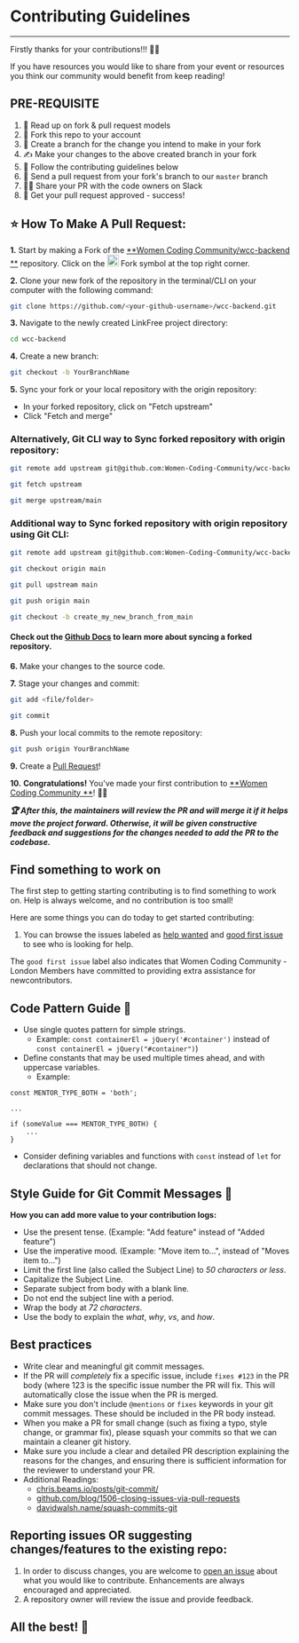 # Contributing Guidelines
---


Firstly thanks for your contributions!!! :sparkling_heart::sparkling_heart:

If you have resources you would like to share from your event or resources you think our community
would benefit from keep reading!

## PRE-REQUISITE

1. 📖 Read up on fork & pull request models
2. 🍴 Fork this repo to your account
3. 🌱 Create a branch for the change you intend to make in your fork
4. ✍️ Make your changes to the above created branch in your fork
5. 🔨 Follow the contributing guidelines below
6. 🔧 Send a pull request from your fork's branch to our `master` branch
7. :running_woman: Share your PR with the code owners on Slack
8. 🎉 Get your pull request approved - success!

## ⭐ How To Make A Pull Request:

**1.** Start by making a Fork of the [**Women Coding Community/wcc-backend
**](https://github.com/Women-Coding-Community/wcc-backend)
repository. Click on
the <a href="https://github.com/WomenCodingCommunity/WomenCodingCommunity.github.io/fork"><img src="https://i.imgur.com/G4z1kEe.png" height="21" width="21"></a>
Fork symbol at the top right corner.

**2.** Clone your new fork of the repository in the terminal/CLI on your computer with the following
command:

```bash
git clone https://github.com/<your-github-username>/wcc-backend.git
```

**3.** Navigate to the newly created LinkFree project directory:

```bash
cd wcc-backend
```

**4.** Create a new branch:

```bash
git checkout -b YourBranchName
```

**5.** Sync your fork or your local repository with the origin repository:

- In your forked repository, click on "Fetch upstream"
- Click "Fetch and merge"

### Alternatively, Git CLI way to Sync forked repository with origin repository:

```bash
git remote add upstream git@github.com:Women-Coding-Community/wcc-backend.git
```

```bash
git fetch upstream
```

```bash
git merge upstream/main
```

### Additional way to Sync forked repository with origin repository using Git CLI:

```bash
git remote add upstream git@github.com:Women-Coding-Community/wcc-backend.git
```

```bash
git checkout origin main
```

```bash
git pull upstream main
```

```bash
git push origin main
```

```bash
git checkout -b create_my_new_branch_from_main
```

#### Check out the [Github Docs](https://docs.github.com/en/pull-requests/collaborating-with-pull-requests/working-with-forks/syncing-a-fork) to learn more about syncing a forked repository.

**6.** Make your changes to the source code.

**7.** Stage your changes and commit:

```bash
git add <file/folder>
```

```bash
git commit
```

**8.** Push your local commits to the remote repository:

```bash
git push origin YourBranchName
```

**9.** Create
a [Pull Request](https://help.github.com/en/github/collaborating-with-issues-and-pull-requests/creating-a-pull-request)!

**10.** **Congratulations!** You've made your first contribution to [**Women Coding Community
**](https://github.com/WomenCodingCommunity/wcc-backend)! 🙌🏼

**_:trophy: After this, the maintainers will review the PR and will merge it if it helps move the
project forward. Otherwise, it will be given constructive feedback and suggestions for the changes
needed to add the PR to the codebase._**

## Find something to work on

The first step to getting starting contributing is to find something
to work on. Help is always welcome, and no contribution is too small!

Here are some things you can do today to get started contributing:

1. You can browse the issues labeled
   as [help wanted](https://github.com/WomenCodingCommunity/WomenCodingCommunity.github.io/issues?q=is%3Aissue+is%3Aopen+label%3A%22help+wanted%22)
   and [good first issue](https://github.com/WomenCodingCommunity/WomenCodingCommunity.github.io/issues?q=is%3Aopen+is%3Aissue+label%3A%22good+first+issue%22)
   to see who is looking for help.

The `good first issue` label also indicates that Women Coding Community - London Members have
committed to providing extra assistance for newcontributors.

## Code Pattern Guide :memo:

- Use single quotes pattern for simple strings.
    - Example: `const containerEl = jQuery('#container')`
      instead of `const containerEl = jQuery("#container")`)
- Define constants that may be used multiple times ahead, and with uppercase variables.
    - Example:

```
const MENTOR_TYPE_BOTH = 'both';

...

if (someValue === MENTOR_TYPE_BOTH) {
    ...
}
```

- Consider defining variables and functions with `const` instead of `let` for declarations that
  should not change.

## Style Guide for Git Commit Messages :memo:

**How you can add more value to your contribution logs:**

- Use the present tense. (Example: "Add feature" instead of "Added feature")
- Use the imperative mood. (Example: "Move item to...", instead of "Moves item to...")
- Limit the first line (also called the Subject Line) to _50 characters or less_.
- Capitalize the Subject Line.
- Separate subject from body with a blank line.
- Do not end the subject line with a period.
- Wrap the body at _72 characters_.
- Use the body to explain the _what_, _why_, _vs_, and _how_.

## Best practices

- Write clear and meaningful git commit messages.
- If the PR will *completely* fix a specific issue, include `fixes #123` in the PR body (where 123
  is the specific issue number the PR will fix. This will automatically close the issue when the PR
  is merged.
- Make sure you don't include `@mentions` or `fixes` keywords in your git commit messages. These
  should be included in the PR body instead.
- When you make a PR for small change (such as fixing a typo, style change, or grammar fix), please
  squash your commits so that we can maintain a cleaner git history.
- Make sure you include a clear and detailed PR description explaining the reasons for the changes,
  and ensuring there is sufficient information for the reviewer to understand your PR.
- Additional Readings:
    - [chris.beams.io/posts/git-commit/](https://chris.beams.io/posts/git-commit/)
    - [github.com/blog/1506-closing-issues-via-pull-requests ](https://github.com/blog/1506-closing-issues-via-pull-requests)
    - [davidwalsh.name/squash-commits-git ](https://davidwalsh.name/squash-commits-git)

## Reporting issues OR suggesting changes/features to the existing repo:

1. In order to discuss changes, you are welcome
   to [open an issue](https://github.com/WomenCodingCommunity/WomenCodingCommunity.github.io/issues/new/choose)
   about what you would like to contribute. Enhancements are always encouraged and appreciated.
2. A repository owner will review the issue and provide feedback.

## All the best! 🥇
